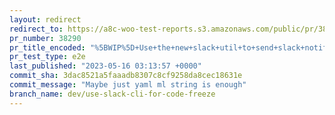 ```yaml
---
layout: redirect
redirect_to: https://a8c-woo-test-reports.s3.amazonaws.com/public/pr/38290/e2e/index.html
pr_number: 38290
pr_title_encoded: "%5BWIP%5D+Use+the+new+slack+util+to+send+slack+notification+in+code+freeze"
pr_test_type: e2e
last_published: "2023-05-16 03:13:57 +0000"
commit_sha: 3dac8521a5faaadb8307c8cf9258da8cec18631e
commit_message: "Maybe just yaml ml string is enough"
branch_name: dev/use-slack-cli-for-code-freeze
---
```

